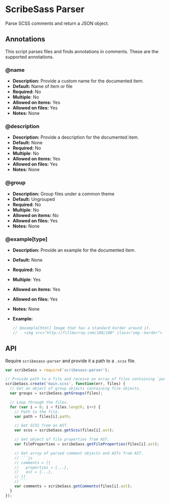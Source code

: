 # ScribeSass Parser

Parse SCSS comments and return a JSON object.


## Annotations
This script parses files and finds annotations in comments. These are the supported annotations.

### @name

* **Description:** Provide a custom name for the documented item.
* **Default:** Name of item or file
* **Required:** No
* **Multiple**: No
* **Allowed on items:** Yes
* **Allowed on files:** Yes
* **Notes:** None


### @description

* **Description:** Provide a description for the documented item.
* **Default:** None
* **Required:** No
* **Multiple**: No
* **Allowed on items:** Yes
* **Allowed on files:** Yes
* **Notes:** None


### @group

* **Description:** Group files under a common theme
* **Default:** Ungrouped
* **Required:** No
* **Multiple**: No
* **Allowed on items:** No
* **Allowed on files:** Yes
* **Notes:** None


### @example[type]

* **Description:** Provide an example for the documented item.
* **Default:** None
* **Required:** No
* **Multiple**: Yes
* **Allowed on items:** Yes
* **Allowed on files:** Yes
* **Notes:** None
* **Example:**

  ```sass
  // @example[html] Image that has a standard border around it.
  //   <img src="http://fillmurray.com/100/100" class="img--border">
  ```

## API

Require `scribesass-parser` and provide it a path to a `.scss` file.

```js
var scribeSass = require('scribesass-parser');

// Provide path to a file and receive an array of files containing `path` and `ast` properties.
scribeSass.create('main.scss', function(err, files) {
  // Get an object of group objects containing file objects.
  var groups = scribeSass.getGroups(files);

  // Loop through the files.
  for (var i = 0; i < files.length; i++) {
    // Path to the file.
    var path = files[i].path;

    // Get SCSS from an AST.
    var scss = scribeSass.getScss(files[i].ast);

    // Get object of file properties from AST.
    var fileProperties = scribeSass.getFileProperties(files[i].ast);

    // Get array of parsed comment objects and ASTs from AST.
    // ```js
    // comments = [{
    //   properties = {...},
    //   ast = {...},
    // }]
    // ```
    var comments = scribeSass.getComments(files[i].ast);
  }
});
```
